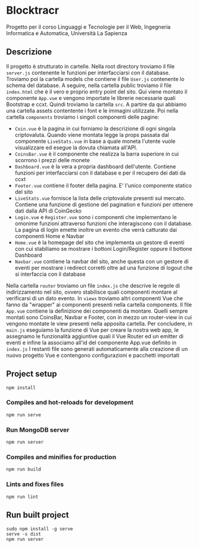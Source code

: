 # Blocktracr
Progetto per il corso Linguaggi e Tecnologie per il Web, Ingegneria Informatica e Automatica, Università La Sapienza 
## Descrizione
Il progetto è strutturato in cartelle.
Nella root directory troviamo il file `server.js` contenente le funzioni per interfacciarsi con il database.
Troviamo poi la cartella models che contiene il file `User.js` contenente lo schema del database.
A seguire, nella cartella public troviamo il file `index.html` che è il vero e proprio entry point del sito. Qui viene montato il componente `App.vue` e vengono importate le librerie necessarie quali Bootstrap e ccxt.
Quindi troviamo la cartella `src`.
A partire da qui abbiamo una cartella assets contentente i font e le immagini utilizzate.
Poi nella cartella `components` troviamo i singoli componenti delle pagine:
- `Coin.vue` è la pagina in cui forniamo la descrizione di ogni singola criptovaluta. Quando viene montata legge la props passata dal componente `LiveStats.vue` in base a quale moneta l'utente vuole visualizzare ed esegue la dovuta chiamata all'API.
- `CoinsBar.vue` è il componente che realizza la barra superiore in cui scorrono i prezzi delle monete
- `Dashboard.vue` è la vera a propria dashboard dell'utente. Contiene funzioni per interfacciarsi con il database e per il recupero dei dati da ccxt
- `Footer.vue` contiene il footer della pagina. E' l'unico componente statico del sito
- `LiveStats.vue` fornisce la lista delle criptovalute presenti sul mercato. Contiene una funzione di gestione del pagination e funzioni per ottenere dati dalla API di CoinGecko
- `Login.vue` e `Register.vue` sono i componenti che implementano le omonime funzioni attraverso funzioni che interagiscono con il database. La pagina di login emette inoltre un evento che verrà catturato dai componenti Home e Navbar
- `Home.vue` è la homepage del sito che implementa un gestore di eventi con cui stabiliamo se mostrare i bottoni Login/Register oppure il bottone Dashboard
- `Navbar.vue` contiene la navbar del sito, anche questa con un gestore di eventi per mostrare i redirect corretti oltre ad una funzione di logout che si interfaccia con il database

Nella cartella `router` troviamo un file `index.js` che descrive le regole di indirizzamento nel sito, ovvero stabilisce quali componenti montare al verificarsi di un dato evento.
In `views` troviamo altri componenti Vue che fanno da "wrapper" ai componenti presenti nella cartella components.
Il file `App.vue` contiene la definizione dei componenti da montare. Quelli sempre montati sono CoinsBar, Navbar e Footer, con in mezzo un router-view in cui vengono montate le view presenti nella apposita cartella.
Per concludere, in `main.js` eseguiamo la funzione di Vue per creare la nostra web app, le assegnamo le funzionalità aggiuntive quali il Vue Router ed un emitter di eventi e infine la associamo all'id del componente App.vue definito in `index.js`
I restanti file sono generati automaticamente alla creazione di un nuovo progetto Vue e contengono configurazioni e pacchetti importati
## Project setup
```
npm install
```

### Compiles and hot-reloads for development
```
npm run serve
```

### Run MongoDB server
```
npm run server
```

### Compiles and minifies for production
```
npm run build
```

### Lints and fixes files
```
npm run lint
```

## Run built project
```
sudo npm install -g serve
serve -s dist
npm run server
```
